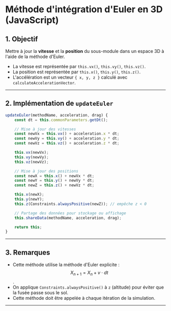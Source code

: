 
# Méthode d'intégration d'Euler en 3D (JavaScript)

## 1. Objectif

Mettre à jour la **vitesse** et la **position** du sous-module dans un espace 3D à l'aide de la méthode d'Euler.

- La vitesse est représentée par `this.vx()`, `this.vy()`, `this.vz()`.
- La position est représentée par `this.x()`, `this.y()`, `this.z()`.
- L'accélération est un vecteur `{ x, y, z }` calculé avec `calculateAccelerationVector`.

---

## 2. Implémentation de `updateEuler`

```javascript
updateEuler(methodName, acceleration, drag) {
    const dt = this.commonParameters.getDt();

    // Mise à jour des vitesses
    const newVx = this.vx() + acceleration.x * dt;
    const newVy = this.vy() + acceleration.y * dt;
    const newVz = this.vz() + acceleration.z * dt;

    this.vx(newVx);
    this.vy(newVy);
    this.vz(newVz);

    // Mise à jour des positions
    const newX = this.x() + newVx * dt;
    const newY = this.y() + newVy * dt;
    const newZ = this.z() + newVz * dt;

    this.x(newX);
    this.y(newY);
    this.z(Constraints.alwaysPositive(newZ)); // empêche z < 0

    // Partage des données pour stockage ou affichage
    this.shareData(methodName, acceleration, drag);

    return this;
}
```

---

## 3. Remarques

- Cette méthode utilise la méthode d'Euler explicite : $$X_{n+1} = X_n + v \cdot dt$$.
- On applique `Constraints.alwaysPositive()` à `z` (altitude) pour éviter que la fusée passe sous le sol.
- Cette méthode doit être appelée à chaque itération de la simulation.

---
